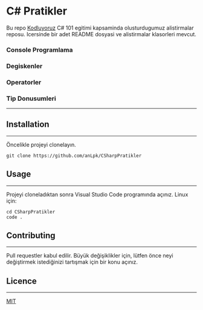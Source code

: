 # C# Pratikler

Bu repo [Kodluyoruz](https://www.kodluyoruz.org/) C# 101 egitimi kapsaminda olusturdugumuz alistirmalar reposu. Icersinde bir adet README dosyasi ve alistirmalar klasorleri mevcut.

### Console Programlama

### Degiskenler

### Operatorler

### Tip Donusumleri

---

## Installation

---

Öncelikle projeyi clonelayın.

```
git clone https://github.com/anLpk/CSharpPratikler
```

## Usage

---

Projeyi cloneladıktan sonra Visual Studio Code programında açınız.
Linux için:

```
cd CSharpPratikler
code .
```

## Contributing

---

Pull requestler kabul edilir. Büyük değişiklikler için, lütfen önce neyi değiştirmek istediğinizi tartışmak için bir konu açınız.

## Licence

---

[MIT](https://choosealicense.com/licenses/mit/)
